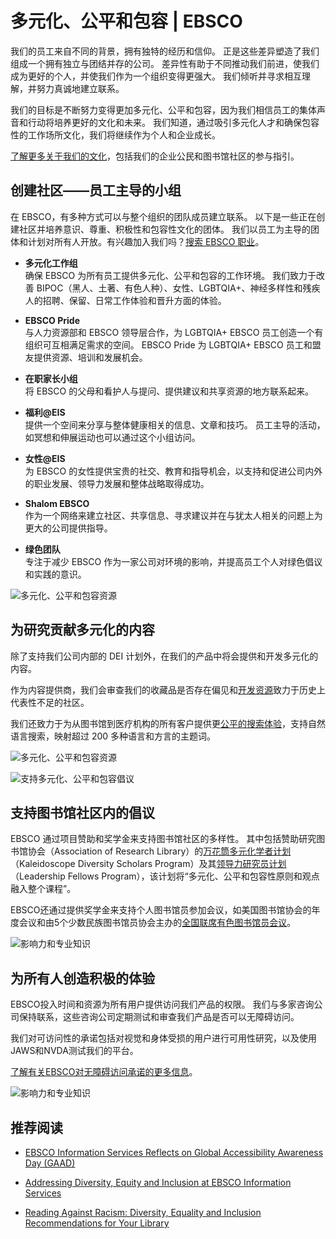 # 多元化、公平和包容 | EBSCO

我们的员工来自不同的背景，拥有独特的经历和信仰。 正是这些差异塑造了我们组成一个拥有独立与团结并存的公司。 差异性有助于不同推动我们前进，使我们成为更好的个人，并使我们作为一个组织变得更强大。 我们倾听并寻求相互理解，并努力真诚地建立联系。

我们的目标是不断努力变得更加多元化、公平和包容，因为我们相信员工的集体声音和行动将培养更好的文化和未来。 我们知道，通过吸引多元化人才和确保包容性的工作场所文化，我们将继续作为个人和企业成长。

[了解更多关于我们的文化](https://www.ebsco.com/about/culture)，包括我们的企业公民和图书馆社区的参与指引。

## 创建社区——员工主导的小组

在 EBSCO，有多种方式可以与整个组织的团队成员建立联系。 以下是一些正在创建社区并培养意识、尊重、积极性和包容性文化的团体。 我们以员工为主导的团体和计划对所有人开放。有兴趣加入我们吗？[搜索 EBSCO 职业](https://careers.ebscoind.com/ebscoinformationservices)。

-   **多元化工作组**  
    确保 EBSCO 为所有员工提供多元化、公平和包容的工作环境。 我们致力于改善 BIPOC（黑人、土著、有色人种）、女性、LGBTQIA+、神经多样性和残疾人的招聘、保留、日常工作体验和晋升方面的体验。

-   **EBSCO Pride**  
    与人力资源部和 EBSCO 领导层合作，为 LGBTQIA+ EBSCO 员工创造一个有组织可互相满足需求的空间。 EBSCO Pride 为 LGBTQIA+ EBSCO 员工和盟友提供资源、培训和发展机会。

-   **在职家长小组**  
    将 EBSCO 的父母和看护人与提问、提供建议和共享资源的地方联系起来。

-   **福利@EIS**  
    提供一个空间来分享与整体健康相关的信息、文章和技巧。 员工主导的活动，如冥想和伸展运动也可以通过这个小组访问。

-   **女性@EIS**  
    为 EBSCO 的女性提供宝贵的社交、教育和指导机会，以支持和促进公司内外的职业发展、领导力发展和整体战略取得成功。

-   **Shalom EBSCO**  
    作为一个网络来建立社区、共享信息、寻求建议并在与犹太人相关的问题上为更大的公司提供指导。

-   **绿色团队**  
    专注于减少 EBSCO 作为一家公司对环境的影响，并提高员工个人对绿色倡议和实践的意识。

![多元化、公平和包容资源](https://www.equity-inclusion-resource-image-url.com)

## 为研究贡献多元化的内容

除了支持我们公司内部的 DEI 计划外，在我们的产品中将会提供和开发多元化的内容。

作为内容提供商，我们会审查我们的收藏品是否存在偏见和[开发资源](https://www.equity-inclusion-resource.com)致力于历史上代表性不足的社区。

我们还致力于为从图书馆到医疗机构的所有客户提供更[公平的搜索体验](https://www.ebsco.com/blogs/ebscopost/discovering-more-equitable-search-evolution-ebsco-discovery-servicetm)，支持自然语言搜索，映射超过 200 多种语言和方言的主题词。

![多元化、公平和包容资源](https://www.equity-inclusion-resource-image-url.com)

![支持多元化、公平和包容倡议](https://www.supporting-diversity-image-url.com)

## 支持图书馆社区内的倡议

EBSCO 通过项目赞助和奖学金来支持图书馆社区的多样性。 其中包括赞助研究图书馆协会（Association of Research Library）的[万花筒多元化学者计划](https://www.arl.org/category/our-priorities/diversity-equity-inclusion/kaleidoscope-program/)（Kaleidoscope Diversity Scholars Program）及其[领导力研究员计划](https://www.arl.org/category/arl-academy/arl-leadership-fellows-program)（Leadership Fellows Program），该计划将“多元化、公平和包容性原则和观点融入整个课程”。

EBSCO还通过提供奖学金来支持个人图书馆员参加会议，如美国图书馆协会的年度会议和由5个少数民族图书馆员协会主办的[全国联席有色图书馆员会议](https://www.jclcinc.org/conference/2022/about/)。

![影响力和专业知识](https://www.evidence-expertise-image-url.com)

## 为所有人创造积极的体验

EBSCO投入时间和资源为所有用户提供访问我们产品的权限。 我们与多家咨询公司保持联系，这些咨询公司定期测试和审查我们产品是否可以无障碍访问。

我们对可访问性的承诺包括对视觉和身体受损的用户进行可用性研究，以及使用JAWS和NVDA测试我们的平台。

[了解有关EBSCO对无障碍访问承诺的更多信息](https://www.ebsco.com/technology/accessibility)。

![影响力和专业知识](https://www.evidence-expertise-image-url.com)

## 推荐阅读

- [EBSCO Information Services Reflects on Global Accessibility Awareness Day (GAAD)](https://www.ebsco.com/blogs/ebscopost/ebsco-information-services-reflects-global-accessibility-awareness-day-gaad)

- [Addressing Diversity, Equity and Inclusion at EBSCO Information Services](https://www.ebsco.com/blogs/ebscopost/addressing-diversity-equity-and-inclusion-ebsco-information-services)

- [Reading Against Racism: Diversity, Equality and Inclusion Recommendations for Your Library](https://www.ebsco.com/blogs/ebscopost/reading-against-racism-diversity-equality-and-inclusion-recommendations-your)